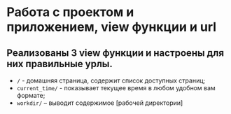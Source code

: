 # Работа с проектом и приложением, view функции и url

## Реализованы 3 view функции и настроены для них правильные урлы.

- `/` - домашняя страница, содержит список доступных страниц;
- `current_time/` - показывает текущее время в любом удобном вам формате;
- `workdir/` – выводит содержимое [рабочей директории]

